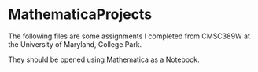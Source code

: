 ﻿# MathematicaProjects

The following files are some assignments I completed from CMSC389W at the University of Maryland, College Park.

They should be opened using Mathematica as a Notebook.
